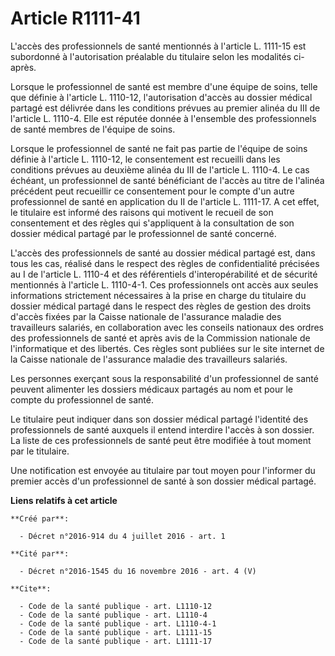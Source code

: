 # Article R1111-41

L'accès des professionnels de santé mentionnés à l'article L. 1111-15 est subordonné à l'autorisation préalable du titulaire
selon les modalités ci-après. 

Lorsque le professionnel de santé est membre d'une équipe de soins, telle que définie à l'article L. 1110-12, l'autorisation
d'accès au dossier médical partagé est délivrée dans les conditions prévues au premier alinéa du III de l'article L. 1110-4.
Elle est réputée donnée à l'ensemble des professionnels de santé membres de l'équipe de soins. 

Lorsque le professionnel de santé ne fait pas partie de l'équipe de soins définie à l'article L. 1110-12, le consentement est
recueilli dans les conditions prévues au deuxième alinéa du III de l'article L. 1110-4. Le cas échéant, un professionnel de
santé bénéficiant de l'accès au titre de l'alinéa précédent peut recueillir ce consentement pour le compte d'un autre
professionnel de santé en application du II de l'article L. 1111-17. A cet effet, le titulaire est informé des raisons qui
motivent le recueil de son consentement et des règles qui s'appliquent à la consultation de son dossier médical partagé par
le professionnel de santé concerné. 

L'accès des professionnels de santé au dossier médical partagé est, dans tous les cas, réalisé dans le respect des règles de
confidentialité précisées au I de l'article L. 1110-4 et des référentiels d'interopérabilité et de sécurité mentionnés à
l'article L. 1110-4-1. Ces professionnels ont accès aux seules informations strictement nécessaires à la prise en charge du
titulaire du dossier médical partagé dans le respect des règles de gestion des droits d'accès fixées par la Caisse nationale
de l'assurance maladie des travailleurs salariés, en collaboration avec les conseils nationaux des ordres des professionnels
de santé et après avis de la Commission nationale de l'informatique et des libertés. Ces règles sont publiées sur le site
internet de la Caisse nationale de l'assurance maladie des travailleurs salariés. 

Les personnes exerçant sous la responsabilité d'un professionnel de santé peuvent alimenter les dossiers médicaux partagés au
nom et pour le compte du professionnel de santé. 

Le titulaire peut indiquer dans son dossier médical partagé l'identité des professionnels de santé auxquels il entend
interdire l'accès à son dossier. La liste de ces professionnels de santé peut être modifiée à tout moment par le titulaire. 

Une notification est envoyée au titulaire par tout moyen pour l'informer du premier accès d'un professionnel de santé à son
dossier médical partagé.

**Liens relatifs à cet article**

	**Créé par**:

	  - Décret n°2016-914 du 4 juillet 2016 - art. 1

	**Cité par**:

	  - Décret n°2016-1545 du 16 novembre 2016 - art. 4 (V)

	**Cite**:

	  - Code de la santé publique - art. L1110-12
	  - Code de la santé publique - art. L1110-4
	  - Code de la santé publique - art. L1110-4-1
	  - Code de la santé publique - art. L1111-15
	  - Code de la santé publique - art. L1111-17
